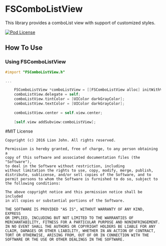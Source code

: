 # FSComboListView

This library provides a comboList view with support of customized styles.

[![Pod License](http://img.shields.io/cocoapods/l/SDWebImage.svg?style=flat)](https://www.apache.org/licenses/LICENSE-2.0.html)



How To Use
----------


### Using FSComboListView

```objective-c
#import "FSComboListView.h"

...

    FSComboListView *comboListView = [[FSComboListView alloc] initWithValues:@[@"Value 1", @"Value 2", @"Value 3",@"Value 4", @"Value 5"] frame:CGRectMake(0, 0, 300, 40)];
    comboListView.delegate = self;
    comboListView.tintColor = [UIColor darkGrayColor];
    comboListView.textColor = [UIColor darkGrayColor];
    
    comboListView.center = self.view.center;
    
    [self.view addSubview:comboListView];
```


#MIT License

	Copyright (c) 2016 Lion John. All rights reserved.

	Permission is hereby granted, free of charge, to any person obtaining a
	copy of this software and associated documentation files (the "Software"),
	to deal in the Software without restriction, including
	without limitation the rights to use, copy, modify, merge, publish,
	distribute, sublicense, and/or sell copies of the Software, and to
	permit persons to whom the Software is furnished to do so, subject to
	the following conditions:

	The above copyright notice and this permission notice shall be included
	in all copies or substantial portions of the Software.

	THE SOFTWARE IS PROVIDED "AS IS", WITHOUT WARRANTY OF ANY KIND, EXPRESS
	OR IMPLIED, INCLUDING BUT NOT LIMITED TO THE WARRANTIES OF
	MERCHANTABILITY, FITNESS FOR A PARTICULAR PURPOSE AND NONINFRINGEMENT.
	IN NO EVENT SHALL THE AUTHORS OR COPYRIGHT HOLDERS BE LIABLE FOR ANY
	CLAIM, DAMAGES OR OTHER LIABILITY, WHETHER IN AN ACTION OF CONTRACT,
	TORT OR OTHERWISE, ARISING FROM, OUT OF OR IN CONNECTION WITH THE
	SOFTWARE OR THE USE OR OTHER DEALINGS IN THE SOFTWARE.
	
